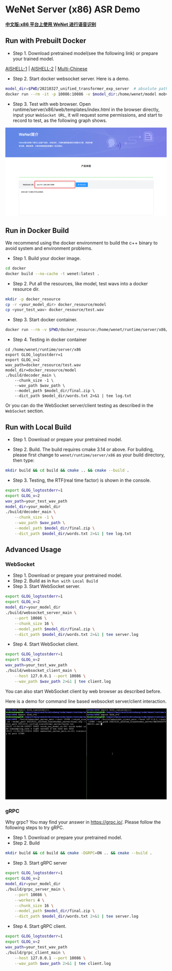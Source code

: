 # WeNet Server (x86) ASR Demo

**[中文版:x86 平台上使用 WeNet 进行语音识别](./README_CN.md)**

## Run with Prebuilt Docker

* Step 1. Download pretrained model(see the following link) or prepare your trained model.

[AISHELL-1](http://mobvoi-speech-public.ufile.ucloud.cn/public/wenet/aishell/20210601_unified_transformer_server.tar.gz)
| [AISHELL-2](http://mobvoi-speech-public.ufile.ucloud.cn/public/wenet/aishell2/20210602_unified_transformer_server.tar.gz)
| [Multi-Chinese](http://mobvoi-speech-public.ufile.ucloud.cn/public/wenet/multi_cn/20210815_unified_conformer_server.tar.gz)

* Step 2. Start docker websocket server. Here is a demo.

``` sh
model_dir=$PWD/20210327_unified_transformer_exp_server  # absolute path
docker run --rm -it -p 10086:10086 -v $model_dir:/home/wenet/model mobvoiwenet/wenet:mini bash /home/run.sh
```

* Step 3. Test with web browser. Open runtime/server/x86/web/templates/index.html in the browser directly, input your `WebSocket URL`, it will request some permissions, and start to record to test, as the following graph shows.

![Runtime web](../../../docs/images/runtime_web.png)

## Run in Docker Build

We recommend using the docker environment to build the c++ binary to avoid
system and environment problems.

* Step 1. Build your docker image.

``` sh
cd docker
docker build --no-cache -t wenet:latest .
```

* Step 2. Put all the resources, like model, test wavs into a docker resource dir.

``` sh
mkdir -p docker_resource
cp -r <your_model_dir> docker_resource/model
cp <your_test_wav> docker_resource/test.wav
```

* Step 3. Start docker container.
``` sh
docker run --rm -v $PWD/docker_resource:/home/wenet/runtime/server/x86/docker_resource -it wenet bash
```

* Step 4. Testing in docker container
```
cd /home/wenet/runtime/server/x86
export GLOG_logtostderr=1
export GLOG_v=2
wav_path=docker_resource/test.wav
model_dir=docker_resource/model
./build/decoder_main \
    --chunk_size -1 \
    --wav_path $wav_path \
    --model_path $model_dir/final.zip \
    --dict_path $model_dir/words.txt 2>&1 | tee log.txt
```

Or you can do the WebSocket server/client testing as described in the `WebSocket` section.

## Run with Local Build

* Step 1. Download or prepare your pretrained model.

* Step 2. Build. The build requires cmake 3.14 or above. For building, please first change to `wenet/runtime/server/x86` as your build directory, then type:

``` sh
mkdir build && cd build && cmake .. && cmake --build .
```

* Step 3. Testing, the RTF(real time factor) is shown in the console.

``` sh
export GLOG_logtostderr=1
export GLOG_v=2
wav_path=your_test_wav_path
model_dir=your_model_dir
./build/decoder_main \
    --chunk_size -1 \
    --wav_path $wav_path \
    --model_path $model_dir/final.zip \
    --dict_path $model_dir/words.txt 2>&1 | tee log.txt
```


## Advanced Usage

### WebSocket

* Step 1. Download or prepare your pretrained model.
* Step 2. Build as in `Run with Local Build`
* Step 3. Start WebSocket server.

``` sh
export GLOG_logtostderr=1
export GLOG_v=2
model_dir=your_model_dir
./build/websocket_server_main \
    --port 10086 \
    --chunk_size 16 \
    --model_path $model_dir/final.zip \
    --dict_path $model_dir/words.txt 2>&1 | tee server.log
```
* Step 4. Start WebSocket client.

```sh
export GLOG_logtostderr=1
export GLOG_v=2
wav_path=your_test_wav_path
./build/websocket_client_main \
    --host 127.0.0.1 --port 10086 \
    --wav_path $wav_path 2>&1 | tee client.log
```

You can also start WebSocket client by web browser as described before.

Here is a demo for command line based websocket server/client interaction.

![Runtime server demo](../../../docs/images/runtime_server.gif)

### gRPC

Why grpc? You may find your answer in https://grpc.io/.
Please follow the following steps to try gRPC.

* Step 1. Download or prepare your pretrained model.
* Step 2. Build
``` sh
mkdir build && cd build && cmake -DGRPC=ON .. && cmake --build .
```
* Step 3. Start gRPC server

``` sh
export GLOG_logtostderr=1
export GLOG_v=2
model_dir=your_model_dir
./build/grpc_server_main \
    --port 10086 \
    --workers 4 \
    --chunk_size 16 \
    --model_path $model_dir/final.zip \
    --dict_path $model_dir/words.txt 2>&1 | tee server.log
```

* Step 4. Start gRPC client.

```sh
export GLOG_logtostderr=1
export GLOG_v=2
wav_path=your_test_wav_path
./build/grpc_client_main \
    --host 127.0.0.1 --port 10086 \
    --wav_path $wav_path 2>&1 | tee client.log
```

